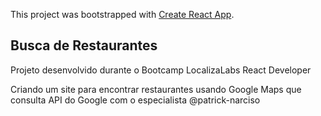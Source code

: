 This project was bootstrapped with [Create React App](https://github.com/facebook/create-react-app).

## Busca de Restaurantes

Projeto desenvolvido durante o Bootcamp LocalizaLabs React Developer


Criando um site para encontrar restaurantes usando Google Maps que consulta API do Google
com o especialista @patrick-narciso







